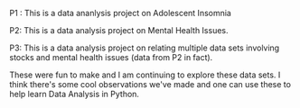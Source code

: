 
P1 : This is a data ananlysis project on Adolescent Insomnia

P2: This is a data analysis project on Mental Health Issues.

P3: This is a data analysis project on relating multiple data sets involving stocks and mental
health issues (data from P2 in fact). 


These were fun to make and I am continuing to explore these data sets. I think there's some cool
observations we've made and one can use these to help learn Data Analysis in Python.
